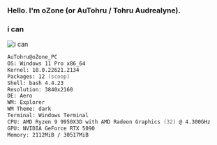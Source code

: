 ### Hello. I'm oZone (or AuTohru / Tohru Audrealyne).
### i can
![i can](https://skillicons.dev/icons?i=cpp,discord,docker,py,vscode)

```zsh
AuTohru@oZone_PC
OS: Windows 11 Pro x86_64
Kernel: 10.0.22621.2134
Packages: 12 (scoop)
Shell: bash 4.4.23
Resolution: 3840x2160 
DE: Aero
WM: Explorer
WM Theme: dark
Terminal: Windows Terminal
CPU: AMD Ryzen 9 9950X3D with AMD Radeon Graphics (32) @ 4.300GHz 
GPU: NVIDIA GeForce RTX 5090 
Memory: 2112MiB / 30517MiB 
```                           
                                
                               
                                

